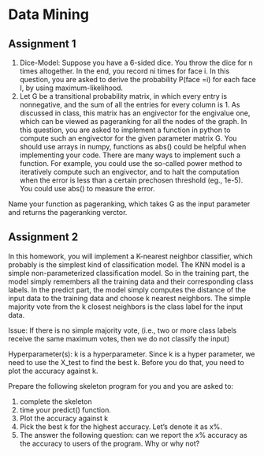 Data Mining
===========

Assignment 1
------------
1. Dice-Model: Suppose you have a 6-sided dice. You throw the dice for n times altogether.
In the end, you record ni  times for face i. In this question, you are asked to derive the probability P(face =i) for each face I, by using maximum-likelihood.
2. Let G be a transitional probability matrix, in which every entry is nonnegative,
and the sum of all the entries for every column is 1. As discussed in class, this matrix has an
engivector for the engivalue one, which can be viewed as pageranking for all the nodes of the graph.
In this question, you are asked to implement a function in python to compute such an engivector for the given parameter matrix G.
You should use arrays in numpy, functions as abs() could be helpful when implementing your code. There are many ways to implement such a function.
For example, you could use the so-called power method to iteratively compute such an engivector, and to halt the computation when the error is
less than a certain prechosen threshold (eg., 1e-5). You could use abs() to measure the error.

Name your function as pageranking, which takes G as the input parameter and returns the pageranking verctor.


Assignment 2
------------
In this homework, you will implement a K-nearest neighbor classifier, which probably is the simplest kind of classification model.
The KNN model is a simple non-parameterized classification model. So in the training part,
the model simply remembers all the training data and their corresponding class labels. In the predict part, the model simply
computes the distance of the input data to the training data and choose k nearest neighbors. The simple majority vote from the
k closest neighbors is the class label for the input data.

Issue: If there is no simple majority vote, (i.e., two or more class labels receive the same maximum votes, then we do not classify the input)

Hyperparameter(s): k is a hyperparameter. Since k is a hyper parameter, we need to use the X_test to find the best k. Before you do that, you need to plot the accuracy against k.

Prepare the following skeleton program for you and you are asked to:
1. complete the skeleton
2. time your predict() function.
3. Plot the accuracy against k
4. Pick the best k for the highest accuracy. Let’s denote it as x%.
5. The answer the following question: can we report the x% accuracy as the accuracy to users of the program. Why or why not?
